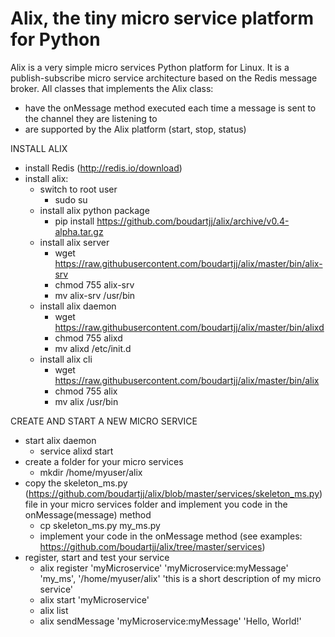 # Alix, the tiny micro service platform for Python
Alix is a very simple micro services Python platform for Linux. It is a publish-subscribe micro service architecture based on the Redis message broker.
All classes that implements the Alix class:
- have the onMessage method executed each time a message is sent to the channel they are listening to
- are supported by the Alix platform (start, stop, status)

INSTALL ALIX
- install Redis (http://redis.io/download)
- install alix:
    - switch to root user
        - sudo su
    - install alix python package
        - pip install https://github.com/boudartjj/alix/archive/v0.4-alpha.tar.gz
    - install alix server
        - wget https://raw.githubusercontent.com/boudartjj/alix/master/bin/alix-srv
        - chmod 755 alix-srv
        - mv alix-srv /usr/bin
    - install alix daemon
        - wget https://raw.githubusercontent.com/boudartjj/alix/master/bin/alixd
        - chmod 755 alixd
        - mv alixd /etc/init.d
    - install alix cli
        - wget https://raw.githubusercontent.com/boudartjj/alix/master/bin/alix
        - chmod 755 alix
        - mv alix /usr/bin

CREATE AND START A NEW MICRO SERVICE
- start alix daemon
    - service alixd start
- create a folder for your micro services
    - mkdir /home/myuser/alix
- copy the skeleton_ms.py (https://github.com/boudartjj/alix/blob/master/services/skeleton_ms.py) file in your micro services folder and implement you code in the onMessage(message) method
    - cp skeleton_ms.py my_ms.py
    - implement your code in the onMessage method (see examples: https://github.com/boudartjj/alix/tree/master/services)
- register, start and test your service
    - alix register 'myMicroservice' 'myMicroservice:myMessage' 'my_ms', '/home/myuser/alix' 'this is a short description of my micro service'
    - alix start 'myMicroservice'
    - alix list
    - alix sendMessage 'myMicroservice:myMessage' 'Hello, World!'
